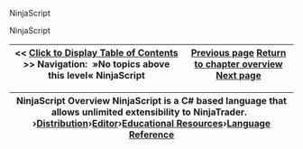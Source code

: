 ﻿


NinjaScript






















NinjaScript







| \<\< [Click to Display Table of Contents](ninjascript.md) \>\> **Navigation:**   »No topics above this level«   NinjaScript | [Previous page](using_color_pickers-1.md) [Return to chapter overview](welcome-1.md) [Next page](code_breaking_changes-1.md) |
| --- | --- |













| NinjaScript Overview NinjaScript is a C\# based language that allows unlimited extensibility to NinjaTrader.    ›[Distribution](distribution-1.md)›[Editor](editor-1.md)›[Educational Resources](educational_resources-1.md)›[Language Reference](language_reference_wip-1.md) |
| --- |









